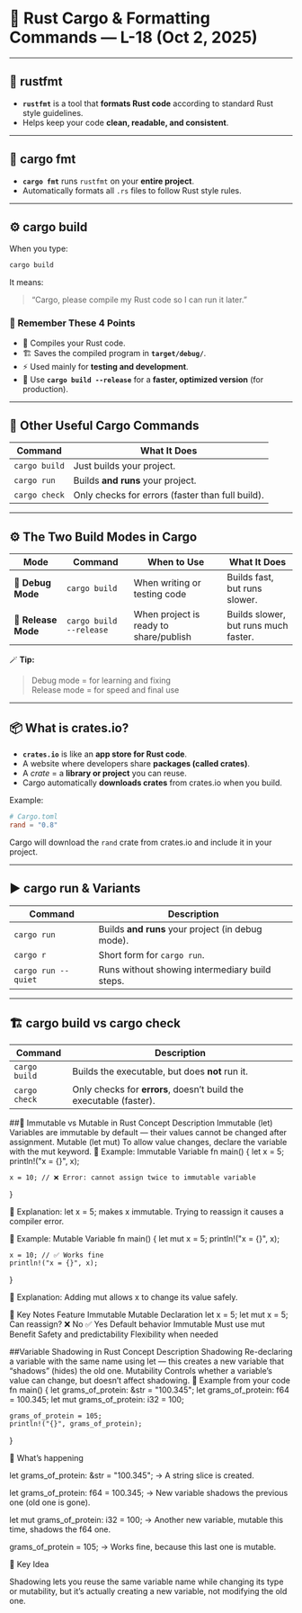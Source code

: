 # 🦀 Rust Cargo & Formatting Commands — L-18 (Oct 2, 2025)

---

## 🧰 **rustfmt**
- **`rustfmt`** is a tool that **formats Rust code** according to standard Rust style guidelines.  
- Helps keep your code **clean, readable, and consistent**.

---

## 🧱 **cargo fmt**
- **`cargo fmt`** runs `rustfmt` on your **entire project**.  
- Automatically formats all `.rs` files to follow Rust style rules.

---

## ⚙️ **cargo build**
When you type:
```bash
cargo build
```
It means:  
> “Cargo, please compile my Rust code so I can run it later.”

### 🧠 Remember These 4 Points
- 🧩 Compiles your Rust code.  
- 🏗️ Saves the compiled program in **`target/debug/`**.  
- ⚡ Used mainly for **testing and development**.  
- 🧮 Use **`cargo build --release`** for a **faster, optimized version** (for production).

---

## 🧰 **Other Useful Cargo Commands**

| Command | What It Does |
|----------|---------------|
| `cargo build` | Just builds your project. |
| `cargo run` | Builds **and runs** your project. |
| `cargo check` | Only checks for errors (faster than full build). |

---

## ⚙️ **The Two Build Modes in Cargo**

| Mode | Command | When to Use | What It Does |
|------|----------|-------------|---------------|
| 🧱 **Debug Mode** | `cargo build` | When writing or testing code | Builds fast, but runs slower. |
| 🚀 **Release Mode** | `cargo build --release` | When project is ready to share/publish | Builds slower, but runs much faster. |

🪄 **Tip:**  
> Debug mode = for learning and fixing  
> Release mode = for speed and final use  

---

## 📦 **What is crates.io?**
- **`crates.io`** is like an **app store for Rust code**.  
- A website where developers share **packages (called crates)**.  
- A *crate* = a **library or project** you can reuse.  
- Cargo automatically **downloads crates** from crates.io when you build.

Example:
```toml
# Cargo.toml
rand = "0.8"
```
Cargo will download the `rand` crate from crates.io and include it in your project.

---

## ▶️ **cargo run & Variants**

| Command | Description |
|----------|--------------|
| `cargo run` | Builds **and runs** your project (in debug mode). |
| `cargo r` | Short form for `cargo run`. |
| `cargo run --quiet` | Runs without showing intermediary build steps. |

---

## 🏗️ **cargo build vs cargo check**

| Command | Description |
|----------|--------------|
| `cargo build` | Builds the executable, but does **not** run it. |
| `cargo check` | Only checks for **errors**, doesn’t build the executable (faster). |

##🧩 Immutable vs Mutable in Rust
Concept	Description
Immutable (let)	Variables are immutable by default — their values cannot be changed after assignment.
Mutable (let mut)	To allow value changes, declare the variable with the mut keyword.
🧱 Example: Immutable Variable
fn main() {
    let x = 5;
    println!("x = {}", x);

    x = 10; // ❌ Error: cannot assign twice to immutable variable
}


🧠 Explanation:
let x = 5; makes x immutable. Trying to reassign it causes a compiler error.

🔧 Example: Mutable Variable
fn main() {
    let mut x = 5;
    println!("x = {}", x);

    x = 10; // ✅ Works fine
    println!("x = {}", x);
}


🧠 Explanation:
Adding mut allows x to change its value safely.

📜 Key Notes
Feature	Immutable	Mutable
Declaration	let x = 5;	let mut x = 5;
Can reassign?	❌ No	✅ Yes
Default behavior	Immutable	Must use mut
Benefit	Safety and predictability	Flexibility when needed

##Variable Shadowing in Rust
Concept	Description
Shadowing	Re-declaring a variable with the same name using let — this creates a new variable that “shadows” (hides) the old one.
Mutability	Controls whether a variable’s value can change, but doesn’t affect shadowing.
🧠 Example from your code
fn main() {
    let grams_of_protein: &str = "100.345";
    let grams_of_protein: f64 = 100.345;
    let mut grams_of_protein: i32 = 100;

    grams_of_protein = 105;
    println!("{}", grams_of_protein);
}

🧩 What’s happening

let grams_of_protein: &str = "100.345";
→ A string slice is created.

let grams_of_protein: f64 = 100.345;
→ New variable shadows the previous one (old one is gone).

let mut grams_of_protein: i32 = 100;
→ Another new variable, mutable this time, shadows the f64 one.

grams_of_protein = 105;
→ Works fine, because this last one is mutable.

🧱 Key Idea

Shadowing lets you reuse the same variable name while changing its type or mutability,
but it’s actually creating a new variable, not modifying the old one.
